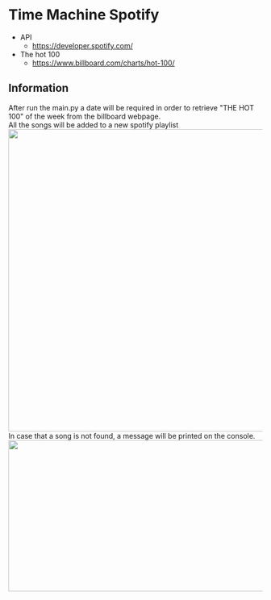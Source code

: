 # Time Machine Spotify
* API
    * https://developer.spotify.com/
* The hot 100
    * https://www.billboard.com/charts/hot-100/

## Information

After run the main.py a date will be required in order to retrieve "THE HOT 100" of the week from the billboard webpage.<br>
All the songs will be added to a new spotify playlist <br>
<img src="https://user-images.githubusercontent.com/66921012/114318050-69636800-9b0b-11eb-9854-cebca4916093.png" width="1000" height="600"> 
<br>In case that a song is not found, a message will be printed on the console. 
<img src="https://user-images.githubusercontent.com/66921012/114318040-61a3c380-9b0b-11eb-9c19-86b1ea82c925.png" width="1000" height="300">

